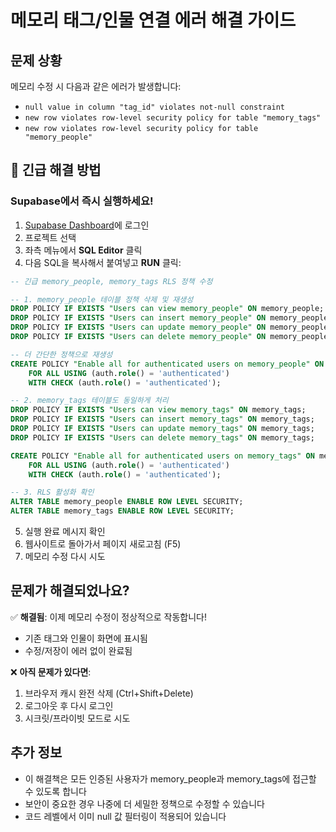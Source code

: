 # 메모리 태그/인물 연결 에러 해결 가이드

## 문제 상황
메모리 수정 시 다음과 같은 에러가 발생합니다:
- `null value in column "tag_id" violates not-null constraint`
- `new row violates row-level security policy for table "memory_tags"`
- `new row violates row-level security policy for table "memory_people"`

## 🚨 긴급 해결 방법

### Supabase에서 즉시 실행하세요!

1. [Supabase Dashboard](https://app.supabase.com)에 로그인
2. 프로젝트 선택
3. 좌측 메뉴에서 **SQL Editor** 클릭
4. 다음 SQL을 복사해서 붙여넣고 **RUN** 클릭:

```sql
-- 긴급 memory_people, memory_tags RLS 정책 수정

-- 1. memory_people 테이블 정책 삭제 및 재생성
DROP POLICY IF EXISTS "Users can view memory_people" ON memory_people;
DROP POLICY IF EXISTS "Users can insert memory_people" ON memory_people;
DROP POLICY IF EXISTS "Users can update memory_people" ON memory_people;
DROP POLICY IF EXISTS "Users can delete memory_people" ON memory_people;

-- 더 간단한 정책으로 재생성
CREATE POLICY "Enable all for authenticated users on memory_people" ON memory_people
    FOR ALL USING (auth.role() = 'authenticated')
    WITH CHECK (auth.role() = 'authenticated');

-- 2. memory_tags 테이블도 동일하게 처리
DROP POLICY IF EXISTS "Users can view memory_tags" ON memory_tags;
DROP POLICY IF EXISTS "Users can insert memory_tags" ON memory_tags;
DROP POLICY IF EXISTS "Users can update memory_tags" ON memory_tags;
DROP POLICY IF EXISTS "Users can delete memory_tags" ON memory_tags;

CREATE POLICY "Enable all for authenticated users on memory_tags" ON memory_tags
    FOR ALL USING (auth.role() = 'authenticated')
    WITH CHECK (auth.role() = 'authenticated');

-- 3. RLS 활성화 확인
ALTER TABLE memory_people ENABLE ROW LEVEL SECURITY;
ALTER TABLE memory_tags ENABLE ROW LEVEL SECURITY;
```

5. 실행 완료 메시지 확인
6. 웹사이트로 돌아가서 페이지 새로고침 (F5)
7. 메모리 수정 다시 시도

## 문제가 해결되었나요?

✅ **해결됨**: 이제 메모리 수정이 정상적으로 작동합니다!
- 기존 태그와 인물이 화면에 표시됨
- 수정/저장이 에러 없이 완료됨

❌ **아직 문제가 있다면**:
1. 브라우저 캐시 완전 삭제 (Ctrl+Shift+Delete)
2. 로그아웃 후 다시 로그인
3. 시크릿/프라이빗 모드로 시도

## 추가 정보
- 이 해결책은 모든 인증된 사용자가 memory_people과 memory_tags에 접근할 수 있도록 합니다
- 보안이 중요한 경우 나중에 더 세밀한 정책으로 수정할 수 있습니다
- 코드 레벨에서 이미 null 값 필터링이 적용되어 있습니다
